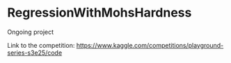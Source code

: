 # RegressionWithMohsHardness

Ongoing project

Link to the competition: https://www.kaggle.com/competitions/playground-series-s3e25/code
